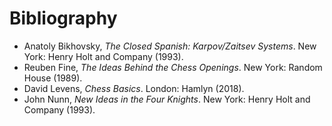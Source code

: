 # Bibliography

* Anatoly Bikhovsky, *The Closed Spanish: Karpov/Zaitsev Systems*. New York: Henry Holt and Company (1993).
* Reuben Fine, *The Ideas Behind the Chess Openings*. New York: Random House 
(1989).
* David Levens, *Chess Basics*. London: Hamlyn (2018).
* John Nunn, *New Ideas in the Four Knights*. New York: Henry Holt and Company (1993).
